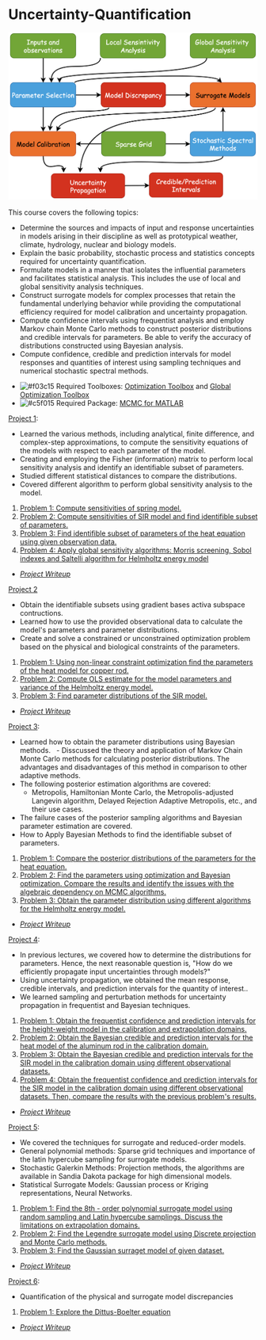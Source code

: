 # Uncertainty-Quantification

![Plot](https://github.com/TZhoroev/Uncertainty-Quantification/blob/main/UQ.png)

This course covers the following topics:
  * Determine the sources and impacts of input and response uncertainties in models arising in their discipline as well as prototypical weather, climate, hydrology, nuclear and biology models.
  * Explain the basic probability, stochastic process and statistics concepts required for uncertainty quantification.
  * Formulate models in a manner that isolates the influential parameters and facilitates statistical analysis. This includes the use of local and global sensitivity analysis techniques.
  * Construct surrogate models for complex processes that retain the fundamental underlying behavior while providing the computational efficiency required for model calibration and uncertainty propagation.
  * Compute confidence intervals using frequentist analysis and employ Markov chain Monte Carlo methods to construct posterior distributions and credible intervals for parameters. Be able to verify the accuracy of distributions constructed using Bayesian analysis.
  * Compute confidence, credible and prediction intervals for model responses and quantities of interest using sampling techniques and numerical stochastic spectral methods.
  
  - ![#f03c15](https://placehold.co/15x15/f03c15/f03c15.png) Required Toolboxes: [Optimization Toolbox](https://www.mathworks.com/products/optimization.html) and [Global Optimization Toolbox](https://www.mathworks.com/products/global-optimization.html)
  - ![#c5f015](https://placehold.co/15x15/c5f015/c5f015.png) Required Package: [MCMC for MATLAB](https://mjlaine.github.io/mcmcstat/)
  
 [Project 1](https://github.com/TZhoroev/Uncertainty-Quantification/tree/main/Project%201): 
 
  - Learned the various methods, including analytical, finite difference, and complex-step approximations, to compute the sensitivity equations of the models with respect to each parameter of the model. 
  - Creating and employing the Fisher (information) matrix to perform local sensitivity analysis and identify an identifiable subset of parameters. 
  - Studied different statistical distances to compare the distributions. 
  - Covered different algorithm to perform global sensitivity analysis to the model.
 
 1. [Problem 1: Compute sensitivities of spring model.](https://github.com/TZhoroev/Uncertainty-Quantification/blob/main/Project%201/UQ_8_5.m)
 2. [Problem 2: Compute sensitivities of SIR model and find identifible subset of parameters.](https://github.com/TZhoroev/Uncertainty-Quantification/blob/main/Project%201/UQ_8_8.m)
 3. [Problem 3: Find identifible subset of parameters of the heat equation using given observation data.](https://github.com/TZhoroev/Uncertainty-Quantification/blob/main/Project%201/UQ_8_9.m)
 4. [Problem 4: Apply global sensitivity algorithms: Morris screening, Sobol indexes and Saltelli algorithm for Helmholtz energy model](https://github.com/TZhoroev/Uncertainty-Quantification/blob/main/Project%201/UQ_9_6.m)
 * *[Project Writeup](https://github.com/TZhoroev/Uncertainty-Quantification/blob/main/Project%201/Project_1_writeup.pdf)*
 
 [Project 2](https://github.com/TZhoroev/Uncertainty-Quantification/tree/main/Project%202)
 
  - Obtain the identifiable subsets using gradient bases activa subspace contructions.
  - Learned how to use the provided observational data to calculate the model's parameters and parameter distributions.
  - Create and solve a constrained or unconstrained optimization problem based on the physical and biological constraints of the parameters. 

 1. [Problem 1: Using non-linear constraint optimization find the parameters of the heat model for copper rod.](https://github.com/TZhoroev/Uncertainty-Quantification/blob/main/Project%202/Problem1.m)
 2. [Problem 2: Compute OLS estimate for the model parameters and variance of the Helmholtz energy model.](https://github.com/TZhoroev/Uncertainty-Quantification/blob/main/Project%202/Problem2.m)
 3. [Problem 3: Find parameter distributions of the SIR model.](https://github.com/TZhoroev/Uncertainty-Quantification/blob/main/Project%202/Problem3.m)
 * *[Project Writeup](https://github.com/TZhoroev/Uncertainty-Quantification/blob/main/Project%202/Project_2_writeup.pdf)*
 
 
 [Project 3](https://github.com/TZhoroev/Uncertainty-Quantification/tree/main/Project%202):
 
  - Learned how to obtain the parameter distributions using Bayesian methods.
  - Disscussed the theory and application of Markov Chain Monte Carlo methods for calculating posterior distributions. The advantages and disadvantages of this method in comparison to other adaptive methods.
  - The following posterior estimation algorithms are covered:
     -  Metropolis, Hamiltonian Monte Carlo, the Metropolis-adjusted Langevin algorithm, Delayed Rejection Adaptive Metropolis, etc., and their use cases. 
  - The failure cases of the posterior sampling algorithms and Bayesian parameter estimation are covered.
  - How to Apply Bayesian Methods to find the identifiable subset of parameters.
  
  
 1. [Problem 1: Compare the posterior distributions of the parameters for the heat equation.](https://github.com/TZhoroev/Uncertainty-Quantification/blob/main/Project%203/Problem1.m)
 2. [Problem 2: Find the parameters using optimization and Bayesian optimization. Compare the results and identify the issues with the algebraic dependency on MCMC algorithms.](https://github.com/TZhoroev/Uncertainty-Quantification/blob/main/Project%203/Problem2.m)
 3. [Problem 3: Obtain the parameter distribution using different algorithms for the Helmholtz energy model.](https://github.com/TZhoroev/Uncertainty-Quantification/blob/main/Project%203/Problem3.m)
  * *[Project Writeup](https://github.com/TZhoroev/Uncertainty-Quantification/blob/main/Project%203/Project_3_writeup.pdf)*
  
  
  [Project 4](https://github.com/TZhoroev/Uncertainty-Quantification/tree/main/Project%204):
  
   - In previous lectures, we covered how to determine the distributions for parameters. Hence, the next reasonable question is, "How do we efficiently propagate input uncertainties through models?"
   - Using uncertainty propagation, we obtained the mean response, credible intervals, and prediction intervals for the quantity of interest..
   - We learned sampling and perturbation methods for uncertainty propagation in frequentist and Bayesian techniques.
 
 1. [Problem 1: Obtain the frequentist confidence and prediction intervals for the height-weight model in the calibration and extrapolation domains.](https://github.com/TZhoroev/Uncertainty-Quantification/blob/main/Project%204/Problem1.m)
 2. [Problem 2: Obtain the Bayesian credible and prediction intervals for the heat model of the aluminum rod in the calibration domain.](https://github.com/TZhoroev/Uncertainty-Quantification/blob/main/Project%204/Problem2.m)
 3. [Problem 3: Obtain the Bayesian credible and prediction intervals for the SIR model in the calibration domain using different observational datasets.](https://github.com/TZhoroev/Uncertainty-Quantification/blob/main/Project%204/Problem3a.m)
 4. [Problem 4: Obtain the frequentist confidence and prediction intervals for the SIR model in the calibration domain using different observational datasets. Then, compare the results with the previous problem's results.](https://github.com/TZhoroev/Uncertainty-Quantification/blob/main/Project%204/Problem4.m)
  * *[Project Writeup](https://github.com/TZhoroev/Uncertainty-Quantification/blob/main/Project%204/Project_4_writeup.pdf)*
  
  
   [Project 5](https://github.com/TZhoroev/Uncertainty-Quantification/tree/main/Project%205):
   
   
   - We covered the techniques for surrogate and reduced-order models.
   - General polynomial methods: Sparse grid techniques and importance of the latin hypercube sampling for surrogate models.
   - Stochastic Galerkin Methods: Projection methods, the algorithms are available in Sandia Dakota package for high dimensional models.
   - Statistical Surrogate Models: Gaussian process or Kriging representations, Neural Networks.
 
 1. [Problem 1: Find the 8th - order polynomial surrogate model using random sampling and Latin hypercube samplings. Discuss the limitations on extrapolation domains. ](https://github.com/TZhoroev/Uncertainty-Quantification/blob/main/Project%205/Problem1.m)
 2. [Problem 2: Find the Legendre surrogate model using Discrete projection and Monte Carlo methods. ](https://github.com/TZhoroev/Uncertainty-Quantification/blob/main/Project%205/Problem2.m)
 3. [Problem 3: Find the Gaussian surraget model of given dataset.](https://github.com/TZhoroev/Uncertainty-Quantification/blob/main/Project%205/Problem3.m)
  * *[Project Writeup](https://github.com/TZhoroev/Uncertainty-Quantification/blob/main/Project%205/Project_5_writeup.pdf)*
  
 [Project 6](https://github.com/TZhoroev/Uncertainty-Quantification/tree/main/Project%206):
 
  - Quantification of the physical and surrogate model discrepancies
 
 1. [Problem 1: Explore the Dittus-Boelter equation](https://github.com/TZhoroev/Uncertainty-Quantification/blob/main/Project%206/Final.m)
  * *[Project Writeup](https://github.com/TZhoroev/Uncertainty-Quantification/blob/main/Project%206/Project_6_writeup.pdf)*
  
  
